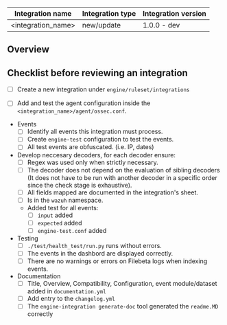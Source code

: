 |  Integration name  | Integration type | Integration version |
|--------------------|------------------|---------------------|
| <integration_name> | new/update       | 1.0.0 - dev         |


## Overview

<!--
  Describe the integration in a few words.
-->


## Checklist before reviewing an integration
<!--
Make sure you meet all the checks before requesting a review.
-->
- [ ] Create a new integration under `engine/ruleset/integrations`
<!--
  ```bash
  engine-integration create <integration_name>
  ```
-->
- [ ] Add and test the agent configuration inside the `<integration_name>/agent/ossec.conf`.
- Events
    - [ ] Identify all events this integration must process.
    - [ ] Create `engine-test` configuration to test the events.
    - [ ] All test events are obfuscated. (i.e. IP, dates)
- Develop neccesary decoders, for each decoder ensure:
    - [ ] Regex was used only when strictly necessary.
    - [ ] The decoder does not depend on the evaluation of sibling decoders (It does not have to be run with another decoder in a specific order since the check stage is exhaustive).
    - [ ] All fields mapped are documented in the integration's sheet.
    <!--
    under file `<integration_name>/decoder_fields` in https://drive.google.com/drive/folders/1OYbSX65hIis8FKQmw75NseKoBoXv-neb?usp=sharing
    -->
    - [ ] Is in the `wazuh` namespace.
    - Added test for all events:
        - [ ] `input` added
        - [ ] `expected` added
        - [ ] `engine-test.conf` added
- Testing
    - [ ] `./test/health_test/run.py` runs without errors.
    - [ ] The events in the dashbord are displayed correctly.
    - [ ] There are no warnings or errors on Filebeta logs when indexing events.
        <!--
            Execute before running the test:
            - tail -f `/var/log/filebeat/filebeat`
        -->
- Documentation
    - [ ] Title, Overview, Compatibility, Configuration, event module/dataset added in `documentation.yml`
    - [ ] Add entry to the `changelog.yml`
    - [ ] The `engine-integration generate-doc` tool generated the `readme.MD` correctly

